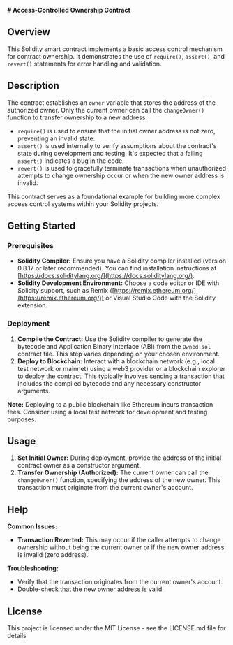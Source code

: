 **# Access-Controlled Ownership Contract**

## Overview

This Solidity smart contract implements a basic access control mechanism for contract ownership. It demonstrates the use of `require()`, `assert()`, and `revert()` statements for error handling and validation.

## Description

The contract establishes an `owner` variable that stores the address of the authorized owner. Only the current owner can call the `changeOwner()` function to transfer ownership to a new address.

* `require()` is used to ensure that the initial owner address is not zero, preventing an invalid state.
* `assert()` is used internally to verify assumptions about the contract's state during development and testing. It's expected that a failing `assert()` indicates a bug in the code.
* `revert()` is used to gracefully terminate transactions when unauthorized attempts to change ownership occur or when the new owner address is invalid.

This contract serves as a foundational example for building more complex access control systems within your Solidity projects.

## Getting Started

### Prerequisites

* **Solidity Compiler:** Ensure you have a Solidity compiler installed (version 0.8.17 or later recommended). You can find installation instructions at [https://docs.soliditylang.org/](https://docs.soliditylang.org/).
* **Solidity Development Environment:** Choose a code editor or IDE with Solidity support, such as Remix ([https://remix.ethereum.org/](https://remix.ethereum.org/)) or Visual Studio Code with the Solidity extension.

### Deployment

1. **Compile the Contract:** Use the Solidity compiler to generate the bytecode and Application Binary Interface (ABI) from the `Owned.sol` contract file. This step varies depending on your chosen environment.
2. **Deploy to Blockchain:** Interact with a blockchain network (e.g., local test network or mainnet) using a web3 provider or a blockchain explorer to deploy the contract. This typically involves sending a transaction that includes the compiled bytecode and any necessary constructor arguments.

**Note:** Deploying to a public blockchain like Ethereum incurs transaction fees. Consider using a local test network for development and testing purposes.

## Usage

1. **Set Initial Owner:** During deployment, provide the address of the initial contract owner as a constructor argument.
2. **Transfer Ownership (Authorized):** The current owner can call the `changeOwner()` function, specifying the address of the new owner. This transaction must originate from the current owner's account.

## Help

**Common Issues:**

* **Transaction Reverted:** This may occur if the caller attempts to change ownership without being the current owner or if the new owner address is invalid (zero address).

**Troubleshooting:**

* Verify that the transaction originates from the current owner's account.
* Double-check that the new owner address is valid.


## License

This project is licensed under the MIT License - see the LICENSE.md file for details
